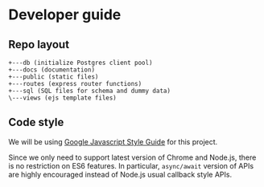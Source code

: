 # Developer guide

## Repo layout

```
+---db (initialize Postgres client pool)
+---docs (documentation)
+---public (static files)
+---routes (express router functions)
+---sql (SQL files for schema and dummy data)
\---views (ejs template files)
```

## Code style

We will be using [Google Javascript Style Guide](https://google.github.io/styleguide/jsguide.html)
for this project.

Since we only need to support latest version of Chrome and Node.js, there is no
restriction on ES6 features. In particular, `async/await` version of APIs are highly
encouraged instead of Node.js usual callback style APIs.

